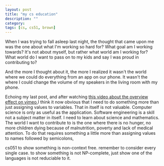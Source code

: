 ```yaml
---
layout: post
title: "my cs education"
description: ""
category: 
tags: [cs, cs51, brown]
---
```


[1]: http://www.reddit.com/r/philosophy/comments/14r5qv/the_curse_of_introspection/c7frvp1

When I was trying to fall asleep last night, the thought that came upon me was the one about what I'm working so hard for?
What goal am I working towards? It's not about myself, but rather what world am I working for?
What world do I want to pass on to my kids and say I was proud in contributing to?

And the more I thought about it, the more I realized it wasn't the world where we could do everything from an app
on our phone. It wasn't the where I could change the volume of my speakers in the living room with my phone.

[2]: http://vimeo.com/55073825

Echoing my last post, and after watching [this video about the overview effect on vimeo][2],I think it now obvious that 
I need to do something more than just assigning values to variables.
That in itself is not valuable. Computer science is only as useful as the application. Software engineering is a skill
not a subject matter in itself. 
I need to learn about science and mathematics. 
The world I want to contribute to is the one where there is no hunger, no more children dying because of malnutrition,
poverty and lack of medical attention. To do that requires something a little more than assigning values to names followed
by semicolons, 

cs051 
to show something is non-context free. remember to consider every single case.
to show something is not NP-complete, just show one of the languages is not reduciable to it. 





